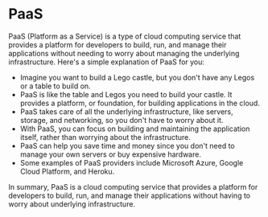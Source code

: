 # PaaS

PaaS (Platform as a Service) is a type of cloud computing service that provides a platform for developers to build, run, and manage their applications without needing to worry about managing the underlying infrastructure. Here's a simple explanation of PaaS for you:

* Imagine you want to build a Lego castle, but you don't have any Legos or a table to build on. 
* PaaS is like the table and Legos you need to build your castle. It provides a platform, or foundation, for building applications in the cloud. 
* PaaS takes care of all the underlying infrastructure, like servers, storage, and networking, so you don't have to worry about it. 
* With PaaS, you can focus on building and maintaining the application itself, rather than worrying about the infrastructure. 
* PaaS can help you save time and money since you don't need to manage your own servers or buy expensive hardware. 
* Some examples of PaaS providers include Microsoft Azure, Google Cloud Platform, and Heroku.

In summary, PaaS is a cloud computing service that provides a platform for developers to build, run, and manage their applications without having to worry about underlying infrastructure.

